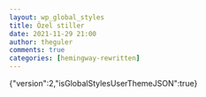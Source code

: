 ```yaml
---
layout: wp_global_styles
title: Özel stiller
date: 2021-11-29 21:00
author: theguler
comments: true
categories: [hemingway-rewritten]
---
```

{"version":2,"isGlobalStylesUserThemeJSON":true}

